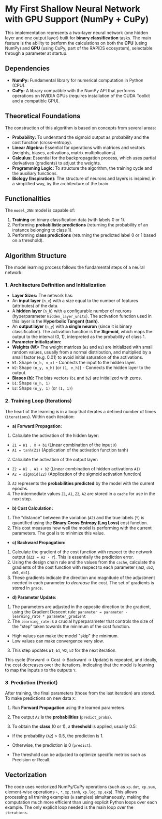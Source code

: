 # My First Shallow Neural Network with GPU Support (NumPy + CuPy)

This implementation represents a two-layer neural network (one hidden layer and one output layer) built for **binary classification** tasks. The main feature is the ability to perform the calculations on both the **CPU** (using NumPy) and **GPU** (using CuPy, part of the RAPIDS ecosystem), selectable through a parameter at startup.

## Dependencies

* **NumPy:** Fundamental library for numerical computation in Python (CPU).
* **CuPy:** A library compatible with the NumPy API that performs operations on NVIDIA GPUs (requires installation of the CUDA Toolkit and a compatible GPU).

## Theoretical Foundations

The construction of this algorithm is based on concepts from several areas:

* **Probability:** To understand the sigmoid output as probability and the cost function (cross-entropy).
* **Linear Algebra:** Essential for operations with matrices and vectors (weights, biases, activations, matrix multiplications).
* **Calculus:** Essential for the backpropagation process, which uses partial derivatives (gradients) to adjust the weights.
* **Programming Logic:** To structure the algorithm, the training cycle and the auxiliary functions.
* **Biology (Inspiration):** The structure of neurons and layers is inspired, in a simplified way, by the architecture of the brain.

## Functionalities

The `model_2NN` model is capable of:

1. **Training** on binary classification data (with labels 0 or 1).
2. Performing **probabilistic predictions** (returning the probability of an instance belonging to class 1).
3. Performing **class predictions** (returning the predicted label 0 or 1 based on a threshold).

## Algorithm Structure

The model learning process follows the fundamental steps of a neural network:

### 1. Architecture Definition and Initialization

* **Layer Sizes:** The network has:
* An **input layer** (`n_x`) with a size equal to the number of features (attributes) of the data.
* A **hidden layer** (`n_h`) with a configurable number of neurons (hyperparameter `hidden_layer_units`). The activation function used in this layer is the **Hyperbolic Tangent (tanh)**.
* An **output layer** (`n_y`) with **a single neuron** (since it is binary classification). The activation function is the **Sigmoid**, which maps the output to the interval (0, 1), interpreted as the probability of class 1.
* **Parameter Initialization:**
* **Weights (W):** The weight matrices (`W1` and `W2`) are initialized with small random values, usually from a normal distribution, and multiplied by a small factor (e.g. 0.01) to avoid initial saturation of the activations.
* `W1`: Shape `(n_h, n_x)` - Connects the input to the hidden layer.
* `W2`: Shape `(n_y, n_h)` (or `(1, n_h)`) - Connects the hidden layer to the output.
* **Biases (b):** The bias vectors (`b1` and `b2`) are initialized with zeros.
* `b1`: Shape `(n_h, 1)`
* `b2`: Shape `(n_y, 1)` (or `(1, 1)`)

### 2. Training Loop (Iterations)

The heart of the learning is in a loop that iterates a defined number of times (`iterations`). Within each iteration:

* **a) Forward Propagation:**
1. Calculate the activation of the hidden layer:
* `Z1 = W1 . X + b1` (Linear combination of the input `X`)
* `A1 = tanh(Z1)` (Application of the activation function tanh)
2. Calculate the activation of the output layer:
* `Z2 = W2 . A1 + b2` (Linear combination of hidden activations `A1`)
* `A2 = sigmoid(Z2)` (Application of the sigmoid activation function)
3. `A2` represents the **probabilities predicted** by the model with the current epochs.
4. The intermediate values ​​`Z1`, `A1`, `Z2`, `A2` are stored in a `cache` for use in the next step.

* **b) Cost Calculation:**
1. The "distance" between the variation (`A2`) and the true labels (`Y`) is quantified using the **Binary Cross Entropy (Log Loss)** cost function.
2. This cost measures how well the model is performing with the current parameters. The goal is to minimize this value.

* **c) Backward Propagation:**
1. Calculate the gradient of the cost function with respect to the network output (`dZ2 = A2 - Y`). This is essentially the prediction error.
2. Using the design chain rule and the values ​​from the `cache`, calculate the gradients of the cost function with respect to each parameter (`dW2`, `db2`, `dW1`, `db1`).
3. These gradients indicate the direction and magnitude of the adjustment needed in each parameter to *decrease* the cost. The set of gradients is stored in `grads`.

* **d) Parameter Update:**
1. The parameters are adjusted in the opposite direction to the gradient, using the Gradient Descent rule:
`parameter = parameter - learning_rate * parameter_gradient`
2. The `learning_rate` is a crucial hyperparameter that controls the size of the "step" taken towards the minimum of the cost function.
* High values ​​can make the model "skip" the minimum.
* Low values ​​can make convergence very slow.
3. This step updates `W1`, `b1`, `W2`, `b2` for the next iteration.

This cycle (Forward -> Cost -> Backward -> Update) is repeated, and ideally, the cost decreases over the iterations, indicating that the model is learning to map the inputs `X` to the outputs `Y`.

### 3. Prediction (Predict)

After training, the final parameters (those from the last iteration) are stored. To make predictions on new data `X`:

1. Run **Forward Propagation** using the learned parameters.

2. The output `A2` is the **probabilities** (`predict_proba`).

3. To obtain the **class** (0 or 1), a **threshold** is applied, usually 0.5:

* If the probability (`A2`) > 0.5, the prediction is 1.

* Otherwise, the prediction is 0 (`predict`).

* The threshold can be adjusted to optimize specific metrics such as Precision or Recall.

## Vectorization

The code uses vectorized NumPy/CuPy operations (such as `xp.dot`, `xp.sum`, element-wise operations `+`, `*`, `xp.tanh`, `xp.log`, `xp.exp`). This allows processing all training examples (`m` samples) simultaneously, making the computation much more efficient than using explicit Python loops over each example. The only explicit loop needed is the main loop over the `iterations`.
